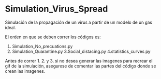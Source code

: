# Simulation_Virus_Spread
Simulación de la propagación de un virus a partir de un modelo de un gas ideal.

El orden en que se deben correr los códigos es:

1. Simulation_No_precuations.py
2. Simulation_Quarantine.py
3.Social_distacing.py
4.statistics_curves.py

Antes de correr 1. 2. y 3. si no desea generar las imagenes para recrear el gif de la simulación,
asegurese de comentar las partes del código donde se crean las imagenes. 
